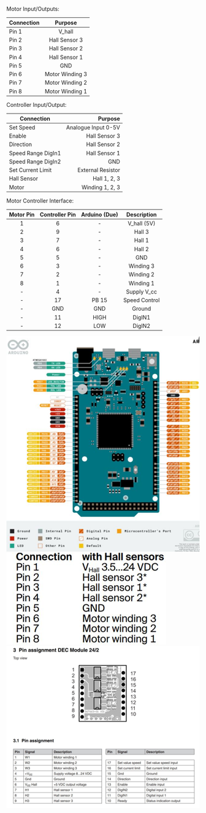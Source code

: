 Motor Input/Outputs:

| Connection  |      Purpose|
|----------|:-------------:|
| Pin 1 | V_hall |
| Pin 2 | Hall Sensor 3 | 
| Pin 3 | Hall Sensor 2 |
| Pin 4 | Hall Sensor 1 |
| Pin 5 | GND | 
| Pin 6 | Motor Winding 3 |
| Pin 7 | Motor Winding 2 |
| Pin 8 | Motor Winding 1 |

Controller Input/Output:

| Connection  |      Purpose|
|----------|-------------:|
| Set Speed | Analogue Input 0-5V |
| Enable | Hall Sensor 3 | 
| Direction | Hall Sensor 2 |
| Speed Range DigIn1 | Hall Sensor 1 |
| Speed Range DigIn2 | GND | 
| Set Current Limit | External Resistor |
| Hall Sensor | Hall 1, 2, 3 |
| Motor | Winding 1, 2, 3 |

Motor Controller Interface:

| Motor Pin  | Controller Pin | Arduino (Due) | Description |
|:----------:|:-------------:|:----------:|:--------:|
| 1 | 6 | - | V_hall (5V) |
| 2 | 9 | - | Hall 3 |
| 3 | 7 | - | Hall 1 |
| 4 | 6 | - | Hall 2 |
| 5 | 5 | - | GND |
| 6 | 3 | - | Winding 3 |
| 7 | 2 | - | Winding 2 |
| 8 | 1 | - | Winding 1 |
| - | 4 | - | Supply V_cc |
| - | 17 | PB 15 | Speed Control |
| - | GND | GND | Ground|
| - | 11 | HIGH | DigIN1| 
| - | 12 | LOW |DigIN2 |


![Motor Controller Pinouts](https://github.com/GLEE2023/GLEE2023/blob/dev/extras/Docs/Images/Arduino_Due_Refrence.JPG)
![Motor Controller Pinouts](https://github.com/GLEE2023/GLEE2023/blob/dev/extras/Docs/Images/motor-pin-refrence.JPG)
![Arduino Pinout](https://github.com/GLEE2023/GLEE2023/blob/dev/extras/Docs/Images/Motor_Refrence.JPG)
